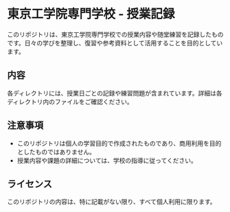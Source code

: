 # 東京工学院専門学校 - 授業記録

このリポジトリは、東京工学院専門学校での授業内容や随堂練習を記録したものです。日々の学びを整理し、復習や参考資料として活用することを目的としています。

## 内容

各ディレクトリには、授業日ごとの記録や練習問題が含まれています。詳細は各ディレクトリ内のファイルをご確認ください。

## 注意事項

- このリポジトリは個人の学習目的で作成されたものであり、商用利用を目的としたものではありません。
- 授業内容や課題の詳細については、学校の指導に従ってください。

## ライセンス

このリポジトリの内容は、特に記載がない限り、すべて個人利用に限ります。